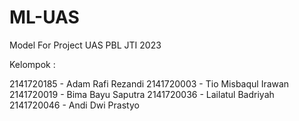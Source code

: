 # ML-UAS
Model For Project UAS PBL JTI 2023

Kelompok :

2141720185 - Adam Rafi Rezandi
2141720003 - Tio Misbaqul Irawan
2141720019 - Bima Bayu Saputra
2141720036 - Lailatul Badriyah
2141720046 - Andi Dwi Prastyo
